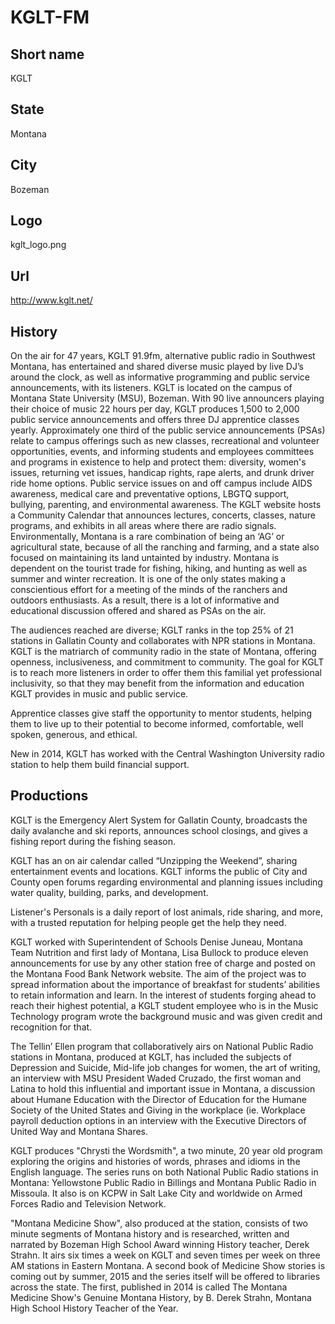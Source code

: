 # KGLT-FM

## Short name

KGLT

## State

Montana

## City

Bozeman

## Logo

kglt\_logo.png

## Url

http://www.kglt.net/

## History

On the air for 47 years, KGLT 91.9fm, alternative public radio in
Southwest Montana, has entertained and shared diverse music played by live DJ’s
around the clock, as well as informative programming and public service announcements,
with its listeners.  KGLT is located on the campus of Montana State University
(MSU), Bozeman.  With 90 live announcers playing their choice of music 22 hours
per day, KGLT produces 1,500 to 2,000 public service announcements and offers
three DJ apprentice classes yearly.   Approximately one third of the public service
announcements (PSAs) relate to campus offerings such as new classes, recreational
and volunteer opportunities, events, and informing students and employees committees
and programs in existence to help and protect them: diversity, women's issues,
returning vet issues, handicap rights, rape alerts, and drunk driver ride home options.
Public service issues on and off campus include AIDS awareness, medical care and
preventative options, LBGTQ support, bullying, parenting, and environmental awareness.
The KGLT website hosts a Community Calendar that announces lectures, concerts,
classes, nature programs, and exhibits in all areas where there are radio signals.
Environmentally, Montana is a rare combination of being an ‘AG’ or agricultural
state, because of all the ranching and farming, and a state also focused on maintaining
its land untainted by industry.  Montana is dependent on the tourist trade for
fishing, hiking, and hunting as well as summer and winter recreation.  It is one
of the only states making a conscientious effort for a meeting of the minds of
the ranchers and outdoors enthusiasts.  As a result, there is a lot of informative
and educational discussion offered and shared as PSAs on the air. 

The audiences
reached are diverse; KGLT ranks in the top 25% of 21 stations in Gallatin County
and collaborates with NPR stations in Montana.   KGLT is the matriarch of community
radio in the state of Montana, offering openness, inclusiveness, and commitment
to community.  The goal for KGLT is to reach more listeners in order to offer
them this familial yet professional inclusivity, so that they may benefit from
the information and education KGLT provides in music and public service.

Apprentice
classes give staff the opportunity to mentor students, helping them to live up
to their potential to become informed, comfortable, well spoken, generous, and
ethical.

New in 2014, KGLT has worked with the Central Washington University
radio station to help them build financial support.


## Productions

KGLT is the Emergency Alert System for Gallatin County, broadcasts
the daily avalanche and ski reports, announces school closings, and gives a fishing
report during the fishing season. 

KGLT has an on air calendar called “Unzipping
the Weekend”, sharing entertainment events and locations.  KGLT informs the public
of City and County open forums regarding environmental and planning issues including
water quality, building, parks, and development.  

Listener's Personals is a
daily report of lost animals, ride sharing, and more, with a trusted reputation
for helping people get the help they need. 

KGLT worked with Superintendent of
Schools Denise Juneau, Montana Team Nutrition and first lady of Montana, Lisa
Bullock to produce eleven announcements for use by any other station free of charge
and posted on the Montana Food Bank Network website.  The aim of the project was
to spread information about the importance of breakfast for students’ abilities
to retain information and learn.  In the interest of students forging ahead to
reach their highest potential, a KGLT student employee who is in the Music Technology
program wrote the background music and was given credit and recognition for that.


The Tellin’ Ellen program that collaboratively airs on National Public Radio
stations in Montana, produced at KGLT, has included the subjects of Depression
and Suicide, Mid-life job changes for women, the art of writing, an interview
with MSU President Waded Cruzado, the first woman and Latina to hold this influential
and important issue in Montana, a discussion about Humane Education with the Director
of Education for the Humane Society of the United States and Giving in the workplace
(ie.   Workplace payroll deduction options in an interview with the Executive
Directors of United Way and Montana Shares.

KGLT produces "Chrysti the Wordsmith",
a two minute, 20 year old program exploring the origins and histories of words,
phrases and idioms in the English language. The series runs on both National Public
Radio stations in Montana: Yellowstone Public Radio in Billings and Montana Public
Radio in Missoula.  It also is on KCPW in Salt Lake City and worldwide on Armed
Forces Radio and Television Network. 

"Montana Medicine Show", also produced
at the station, consists of two minute segments of Montana history and is researched,
written and narrated by Bozeman High School Award winning History teacher, Derek
Strahn.  It airs six times a week on KGLT and seven times per week on three AM
stations in Eastern Montana.  A second book of Medicine Show stories is coming
out by summer, 2015 and the series itself will be offered to libraries across
the state.  The first, published in 2014 is called The Montana Medicine Show's
Genuine Montana History, by B. Derek Strahn, Montana High School History Teacher
of the Year.

